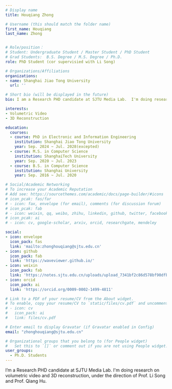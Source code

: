 ```yaml
---
# Display name
title: Houqiang Zhong

# Username (this should match the folder name)
first_name: Houqiang
last_name: Zhong


# Role/position： 
# Student: Undergraduate Student / Master Student / PhD Student
# Grad Students:  B.S. Degree / M.S. Degree / Ph.D.
role: PhD Student (cor supervisied with Li Song)

# Organizations/Affiliations
organizations:
- name: Shanghai Jiao Tong University
  url: ''

# Short bio (will be displayed in the future)
bio: I am a Research PHD candidate at SJTU Media Lab.  I'm doing research on volumetric video and 3D reconstruction, under the direction of Prof. Li Song and Prof. Qiang Hu.

interests:
- Volumetric Video
- 3D Reconstruction

education:
  courses:
  - course: PhD in Electronic and Information Engineering
    institution: Shanghai Jiao Tong University
    year: Sep. 2024 ~ Jul. 2028(excepted)
  - course: M.S. in Computer Science
    institution: ShanghaiTech University
    year: Sep. 2020 ~ Jul. 2023
  - course: B.S. in Computer Science
    institution: Shanghai University
    year: Sep. 2016 ~ Jul. 2020

# Social/Academic Networking
# To increase your Academic Reputation
# Add see: https://sourcethemes.com/academic/docs/page-builder/#icons
# icon_pcak: fas/far
# - icon: fax, envelope (for email), comments (for discussion forum)
# icon_pcak: fab
# - icon: weixin, qq, weibo, zhihu, linkedin, github, twitter, facebook, youtube, quora, steam...
# icon_pcak: ai
# - icon: cv, google-scholar, arxiv, orcid, researchgate, mendeley

social:
- icon: envelope
  icon_pack: fas
  link: 'mailto:zhonghouqiang@sjtu.edu.cn'
- icon: github
  icon_pack: fab
  link: 'https://waveviewer.github.io/'
- icon: weixin
  icon_pack: fab
  link: 'https://notes.sjtu.edu.cn/uploads/upload_7341bf2c86d578bf90dfb88582b22c5a.jpg'
- icon: orcid
  icon_pack: ai
  link: 'https://orcid.org/0009-0002-1499-4811'

# Link to a PDF of your resume/CV from the About widget.
# To enable, copy your resume/CV to `static/files/cv.pdf` and uncomment the lines below.
# - icon: cv
#   icon_pack: ai
#   link: files/cv.pdf

# Enter email to display Gravatar (if Gravatar enabled in Config)
email: "zhonghouqiang@sjtu.edu.cn"

# Organizational groups that you belong to (for People widget)
#   Set this to `[]` or comment out if you are not using People widget.
user_groups:
  - Ph.D. Students
---
```


I’m a Research PHD candidate at SJTU Media Lab.  I'm doing research on volumetric video and 3D reconstruction, under the direction of Prof. Li Song and Prof. Qiang Hu.
